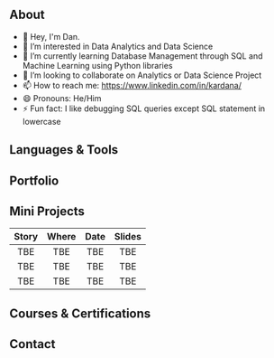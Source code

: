 ## About

- 👋 Hey, I'm Dan.
- 👀 I’m interested in Data Analytics and Data Science
- 🌱 I’m currently learning Database Management through SQL and Machine Learning using Python libraries
- 💞️ I’m looking to collaborate on Analytics or Data Science Project
- 📫 How to reach me: https://www.linkedin.com/in/kardana/
- 😄 Pronouns: He/Him
- ⚡ Fun fact: I like debugging SQL queries except SQL statement in lowercase 

<!---
taufikkardana/taufikkardana is a ✨ special ✨ repository because its `README.md` (this file) appears on your GitHub profile.
You can click the Preview link to take a look at your changes.
--->

## Languages & Tools

## Portfolio

## Mini Projects

| Story  | Where | Date | Slides |
| :---: | :---: | :---: | :---: |
| TBE | TBE | TBE | TBE |
| TBE | TBE | TBE | TBE |
| TBE | TBE | TBE | TBE |

## Courses & Certifications

## Contact

